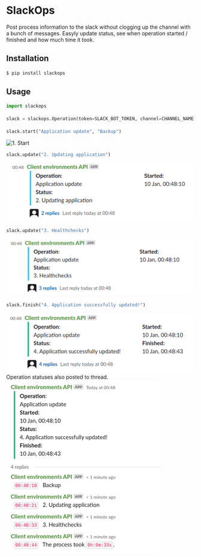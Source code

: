 # SlackOps
Post process information to the slack without clogging up the channel with a bunch of messages. Easyly update status, see when operation started / finished and how much time it took.

## Installation
```bash
$ pip install slackops
```
## Usage
```python
import slackops

slack = slackops.Operation(token=SLACK_BOT_TOKEN, channel=CHANNEL_NAME)

slack.start("Application update", "Backup")
```

![1. Start](https://raw.githubusercontent.com/haru-mamburu/slackops/master/docs/images/1-start.png)

```python
slack.update("2. Updating application")
```
![Screenshot](/docs/images/2-update.png)

```python
slack.update("3. Healthchecks")
```
![Screenshot](/docs/images/3-update.png)

```python
slack.finish("4. Application successfully updated!")
```
![Screenshot](/docs/images/4-finish.png)
Operation statuses also posted to thread.
![Screenshot](/docs/images/5-thread-messages.png)